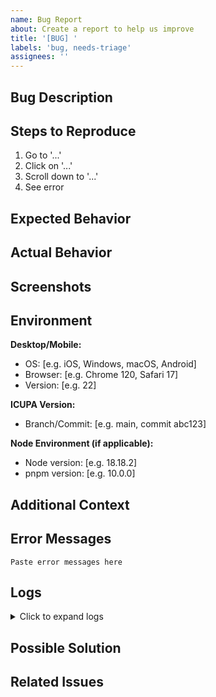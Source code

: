 ```yaml
---
name: Bug Report
about: Create a report to help us improve
title: '[BUG] '
labels: 'bug, needs-triage'
assignees: ''
---
```


## Bug Description

<!-- A clear and concise description of what the bug is -->

## Steps to Reproduce

1. Go to '...'
2. Click on '...'
3. Scroll down to '...'
4. See error

## Expected Behavior

<!-- A clear and concise description of what you expected to happen -->

## Actual Behavior

<!-- A clear and concise description of what actually happened -->

## Screenshots

<!-- If applicable, add screenshots to help explain your problem -->

## Environment

**Desktop/Mobile:**
- OS: [e.g. iOS, Windows, macOS, Android]
- Browser: [e.g. Chrome 120, Safari 17]
- Version: [e.g. 22]

**ICUPA Version:**
- Branch/Commit: [e.g. main, commit abc123]

**Node Environment (if applicable):**
- Node version: [e.g. 18.18.2]
- pnpm version: [e.g. 10.0.0]

## Additional Context

<!-- Add any other context about the problem here -->

## Error Messages

<!-- If applicable, paste any error messages here -->

```
Paste error messages here
```

## Logs

<!-- If applicable, paste relevant logs here -->

<details>
<summary>Click to expand logs</summary>

```
Paste logs here
```

</details>

## Possible Solution

<!-- Optional: suggest a fix/reason for the bug -->

## Related Issues

<!-- Link any related issues here -->
